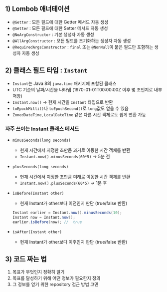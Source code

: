 ## 1) Lombob 애너테이션

- `@Getter` : 모든 필드에 대한 Getter 메서드 자동 생성
- `@Setter` : 모든 필드에 대한 Setter 메서드 자동 생성
- `@NoArgConstructor` : 기본 생성자 자동 생성
- `@AllArgConstructor` : 모든 필드를 초기화하는 생성자 자동 생성
- `@RequiredArgsConstructor` : `final` 또는 `@NonNull`이 붙은 필드만 포함하는 생성자 자동 생성

## 2) 클래스 필드 타입 : `Instant`

- `Instant`는 Java 8의 `java.time` 패키지에 포함된 클래스
- UTC 기준의 날짜/시간을 나타냄 (1970-01-01T00:00:00Z 이후 몇 초인지로 내부 저장)
- `Instant.now()` → 현재 시간을 `Instant` 타입으로 반환
- `toEpochMilli()`나 `toEpochSecond()`로 `long`값도 얻을 수 있음
- `ZonedDateTime`, `LocalDateTime` 같은 다른 시간 객체로도 쉽게 변환 가능

### 자주 쓰이는 Instant 클래스 메서드

- `minusSeconds(long seconds)`
    - 현재 시간에서 지정한 초만큼 과거로 이동한 시간 객체를 반환
    - `Instant.now().minusSeconds(60*5)` → 5분 전
- `plusSeconds(long seconds)`
    - 현재 시간에서 지정한 초만큼 미래로 이동한 시간 객체를 반환
    - `Instant.now().plusSeconds(60*5)` → 1분 후
- `isBefore(Instant other)`
    - 현재 Instant가 other보다 이전인지 판단 (true/false 반환)
    
    ```java
    Instant earlier = Instant.now().minusSeconds(10);
    Instant now = Instant.now();
    earlier.isBefore(now); //  true
    ```
    
- `isAfter(Instant other)`
    - 현재 Instant가 other보다 이후인지 판단 (true/false 반환)

## 3) 코드 짜는 법

1. 목표가 무엇인지 정확히 알기
2. 목표를 달성하기 위해 어떤 정보가 필요한지 정의
3. 그 정보를 얻기 위한 repository 접근 방법 고민
